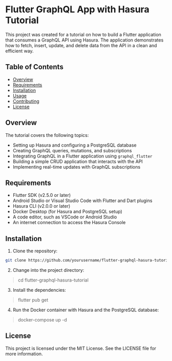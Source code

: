 # Flutter GraphQL App with Hasura Tutorial

This project was created for a tutorial on how to build a Flutter application that consumes a GraphQL API using Hasura. The application demonstrates how to fetch, insert, update, and delete data from the API in a clean and efficient way.

## Table of Contents

- [Overview](#overview)
- [Requirements](#requirements)
- [Installation](#installation)
- [Usage](#usage)
- [Contributing](#contributing)
- [License](#license)

## Overview

The tutorial covers the following topics:

- Setting up Hasura and configuring a PostgreSQL database
- Creating GraphQL queries, mutations, and subscriptions
- Integrating GraphQL in a Flutter application using `graphql_flutter`
- Building a simple CRUD application that interacts with the API
- Implementing real-time updates with GraphQL subscriptions

## Requirements

- Flutter SDK (v2.5.0 or later)
- Android Studio or Visual Studio Code with Flutter and Dart plugins
- Hasura CLI (v2.0.0 or later)
- Docker Desktop (for Hasura and PostgreSQL setup)
- A code editor, such as VSCode or Android Studio
- An internet connection to access the Hasura Console

## Installation

1. Clone the repository:

```bash
git clone https://github.com/yourusername/flutter-graphql-hasura-tutorial.git
```

2. Change into the project directory:

> cd flutter-graphql-hasura-tutorial

3. Install the dependencies:

> flutter pub get

4. Run the Docker container with Hasura and the PostgreSQL database:

> docker-compose up -d

## License

This project is licensed under the MIT License. See the LICENSE file for more information.